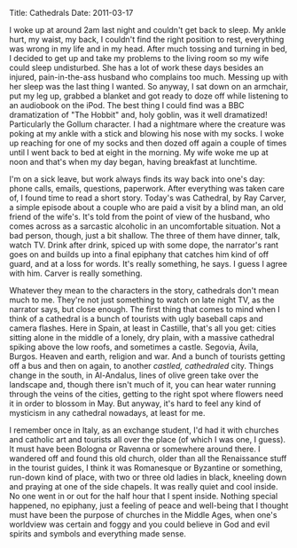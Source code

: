 Title: Cathedrals
Date: 2011-03-17


I woke up at around 2am last night and couldn't get back to sleep. My ankle hurt, my waist, my back, I couldn't find the right position to rest, everything was wrong in my life and in my head. After much tossing and turning in bed, I decided to get up and take my problems to the living room so my wife could sleep undisturbed. She has a lot of work these days besides an injured, pain-in-the-ass husband who complains too much. Messing up with her sleep was the last thing I wanted. So anyway, I sat down on an armchair, put my leg up, grabbed a blanket and got ready to doze off while listening to an audiobook on the iPod. The best thing I could find was a BBC dramatization of "The Hobbit" and, holy goblin, was it well dramatized! Particularly the Gollum character. I had a nightmare where the creature was poking at my ankle with a stick and blowing his nose with my socks. I woke up reaching for one of my socks and then dozed off again a couple of times until I went back to bed at eight in the morning. My wife woke me up at noon and that's when my day began, having breakfast at lunchtime.

I'm on a sick leave, but work always finds its way back into one's day: phone calls, emails, questions, paperwork. After everything was taken care of, I found time to read a short story. Today's was Cathedral, by Ray Carver, a simple episode about a couple who are paid a visit by a blind man, an old friend of the wife's. It's told from the point of view of the husband, who comes across as a sarcastic alcoholic in an uncomfortable situation. Not a bad person, though, just a bit shallow. The three of them have dinner, talk, watch TV. Drink after drink, spiced up with some dope, the narrator's rant goes on and builds up into a final epiphany that catches him kind of off guard, and at a loss for words. It's really something, he says. I guess I agree with him. Carver is really something.

Whatever they mean to the characters in the story, cathedrals don't mean much to me. They're not just something to watch on late night TV, as the narrator says, but close enough. The first thing that comes to mind when I think of a cathedral is a bunch of tourists with ugly baseball caps and camera flashes. Here in Spain, at least in Castille, that's all you get: cities sitting alone in the middle of a lonely, dry plain, with a massive cathedral spiking above the low roofs, and sometimes a castle. Segovia, Ávila, Burgos. Heaven and earth, religion and war. And a bunch of tourists getting off a bus and then on again, to another *castled, cathedraled* city. Things change in the south, in Al-Andalus, lines of olive green take over the landscape and, though there isn't much of it, you can hear water running through the veins of the cities, getting to the right spot where flowers need it in order to blossom in May. But anyway, it's hard to feel any kind of mysticism in any cathedral nowadays, at least for me.

I remember once in Italy, as an exchange student, I'd had it with churches and catholic art and tourists all over the place (of which I was one, I guess). It must have been Bologna or Ravenna or somewhere around there. I wandered off and found this old church, older than all the Renaissance stuff in the tourist guides, I think it was Romanesque or Byzantine or something, run-down kind of place, with two or three old ladies in black, kneeling down and praying at one of the side chapels. It was really quiet and cool inside. No one went in or out for the half hour that I spent inside. Nothing special happened, no epiphany, just a feeling of peace and well-being that I thought must have been the purpose of churches in the Middle Ages, when one's worldview was certain and foggy and you could believe in God and evil spirits and symbols and everything made sense.
